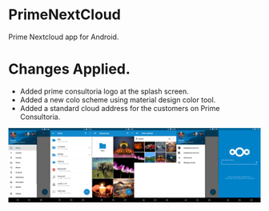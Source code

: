 # PrimeNextCloud

Prime Nextcloud app for Android. 

# Changes Applied.

* Added prime consultoria logo at the splash screen. 
* Added a new colo scheme using material design color tool. 
* Added a standard cloud address for the customers on Prime Consultoria. 

![App screenshots](/doc/Nextcloud_Android_Screenshots.png "App screenshots")
